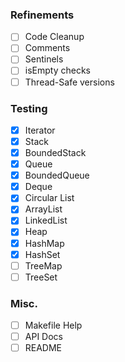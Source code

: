 ### Refinements
- [ ] Code Cleanup
- [ ] Comments
- [ ] Sentinels
- [ ] isEmpty checks
- [ ] Thread-Safe versions

### Testing
- [x] Iterator
- [x] Stack
- [x] BoundedStack
- [x] Queue
- [x] BoundedQueue
- [x] Deque
- [x] Circular List
- [x] ArrayList
- [x] LinkedList
- [x] Heap
- [x] HashMap
- [x] HashSet
- [ ] TreeMap
- [ ] TreeSet

### Misc.
- [ ] Makefile Help
- [ ] API Docs
- [ ] README
